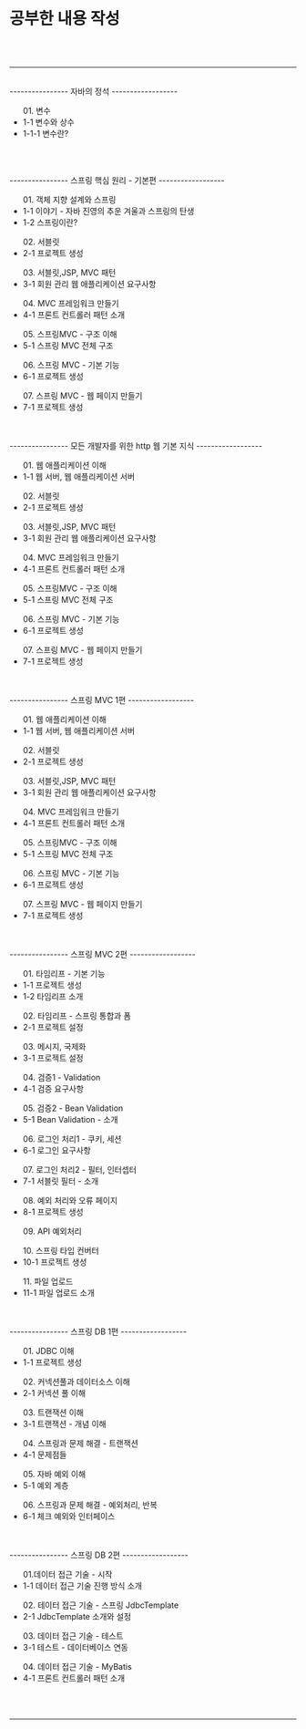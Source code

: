 <h1> 공부한 내용 작성 </h1>
</br>
</br>
<hr>
</br>
---------------- 자바의 정석 ------------------
<br>
<ul> 01. 변수
  <li> 1-1 변수와 상수 </li>
    <li>1-1-1 변수란?</li>
</ul>
</br>
</br>


---------------- 스프링 핵심 원리 - 기본편 ------------------
<br>
<ul> 01. 객체 지향 설계와 스프링
  <li> 1-1 이야기 - 자바 진영의 추운 겨울과 스프링의 탄생 </li>
  <li> 1-2 스프링이란? </li>
</ul>
<ul> 02. 서블릿
  <li> 2-1 프로젝트 생성</li>
</ul>
<ul> 03. 서블릿,JSP, MVC 패턴
  <li> 3-1 회원 관리 웹 애플리케이션 요구사항</li>
</ul>
<ul> 04. MVC 프레임워크 만들기
  <li> 4-1 프론트 컨트롤러 패턴 소개</li>
</ul>
<ul> 05. 스프링MVC - 구조 이해
  <li> 5-1 스프링 MVC 전체 구조</li>
</ul>
<ul> 06. 스프링 MVC - 기본 기능
  <li> 6-1 프로젝트 생성</li>
</ul>
<ul> 07. 스프링 MVC - 웹 페이지 만들기
  <li> 7-1 프로젝트 생성</li>
</ul>
</br>
</br>
---------------- 모든 개발자를 위한 http 웹 기본 지식 ------------------
<br>
<ul> 01. 웹 애플리케이션 이해
  <li> 1-1 웹 서버, 웹 애플리케이션 서버 </li>
</ul>
<ul> 02. 서블릿
  <li> 2-1 프로젝트 생성</li>
</ul>
<ul> 03. 서블릿,JSP, MVC 패턴
  <li> 3-1 회원 관리 웹 애플리케이션 요구사항</li>
</ul>
<ul> 04. MVC 프레임워크 만들기
  <li> 4-1 프론트 컨트롤러 패턴 소개</li>
</ul>
<ul> 05. 스프링MVC - 구조 이해
  <li> 5-1 스프링 MVC 전체 구조</li>
</ul>
<ul> 06. 스프링 MVC - 기본 기능
  <li> 6-1 프로젝트 생성</li>
</ul>
<ul> 07. 스프링 MVC - 웹 페이지 만들기
  <li> 7-1 프로젝트 생성</li>
</ul>
</br>
</br>
---------------- 스프링 MVC 1편 ------------------
<br>
<ul> 01. 웹 애플리케이션 이해
  <li> 1-1 웹 서버, 웹 애플리케이션 서버 </li>
</ul>
<ul> 02. 서블릿
  <li> 2-1 프로젝트 생성</li>
</ul>
<ul> 03. 서블릿,JSP, MVC 패턴
  <li> 3-1 회원 관리 웹 애플리케이션 요구사항</li>
</ul>
<ul> 04. MVC 프레임워크 만들기
  <li> 4-1 프론트 컨트롤러 패턴 소개</li>
</ul>
<ul> 05. 스프링MVC - 구조 이해
  <li> 5-1 스프링 MVC 전체 구조</li>
</ul>
<ul> 06. 스프링 MVC - 기본 기능
  <li> 6-1 프로젝트 생성</li>
</ul>
<ul> 07. 스프링 MVC - 웹 페이지 만들기
  <li> 7-1 프로젝트 생성</li>
</ul>
</br>
</br>
---------------- 스프링 MVC 2편 ------------------
<br>
<ul> 01. 타임리프 - 기본 기능
  <li> 1-1 프로젝트 생성 </li>
  <li> 1-2 타임리프 소개 </li>
</ul>
<ul> 02. 타임리프 - 스프링 통합과 폼
  <li> 2-1 프로젝트 설정</li>
</ul>
<ul> 03. 메시지, 국제화
  <li> 3-1 프로젝트 설정</li>
</ul>
<ul> 04. 검증1 - Validation
  <li> 4-1 검증 요구사항</li>
</ul>
<ul> 05. 검증2 - Bean Validation
  <li> 5-1 Bean Validation - 소개 </li>
</ul>
<ul> 06. 로그인 처리1 - 쿠키, 세션
  <li> 6-1 로그인 요구사항</li>
</ul>
<ul> 07. 로그인 처리2 - 필터, 인터셉터
  <li> 7-1 서블릿 필터 - 소개</li>
</ul>
<ul> 08. 예외 처리와 오류 페이지
  <li> 8-1 프로젝트 생성</li>
</ul>
<ul> 09. API 예외처리
</ul>
<ul> 10. 스프링 타입 컨버터
  <li> 10-1 프로젝트 생성</li>
</ul>
<ul> 11. 파일 업로드
  <li> 11-1 파일 업로드 소개</li>
</ul>
</br>
</br>
---------------- 스프링 DB 1편 ------------------
<br>
<ul> 01. JDBC 이해
  <li> 1-1 프로젝트 생성 </li>
</ul>
<ul> 02. 커넥션풀과 데이터소스 이해
  <li> 2-1 커넥션 풀 이해</li>
</ul>
<ul> 03. 트랜잭션 이해
  <li> 3-1 트랜잭션 - 개념 이해</li>
</ul>
<ul> 04. 스프링과 문제 해결 - 트랜잭션
  <li> 4-1 문제점들</li>
</ul>
<ul> 05. 자바 예외 이해
  <li> 5-1 예외 계층</li>
</ul>
<ul> 06. 스프링과 문제 해결 - 예외처리, 반복
  <li> 6-1 체크 예외와 인터페이스</li>
</ul>
</br>
</br>
---------------- 스프링 DB 2편 ------------------
<br>
<ul> 01.데이터 접근 기술 - 시작
  <li> 1-1 데이터 접근 기술 진행 방식 소개 </li>
</ul>
<ul> 02. 테이터 접근 기술 - 스프링 JdbcTemplate
  <li> 2-1 JdbcTemplate 소개와 설정 </li>
</ul>
<ul> 03. 데이터 접근 기술 - 테스트
  <li> 3-1 테스트 - 데이터베이스 연동 </li>
</ul>
<ul> 04.  데이터 접근 기술 - MyBatis
  <li> 4-1 프론트 컨트롤러 패턴 소개</li>
</ul>

</br>
</br>
<hr>
</br>







